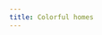 ```yaml
---
title: Colorful homes
---
```

<figure class="bleed">
<img src="/img/emil-drawing/IMG_0980D.jpg" alt="">
</figure>